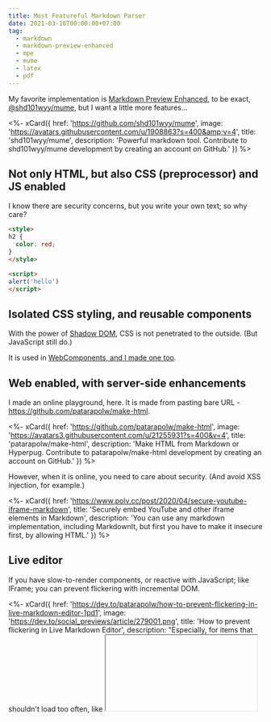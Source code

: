 ```yaml
---
title: Most Featureful Markdown Parser
date: 2021-03-16T00:00:00+07:00
tag:
  - markdown
  - markdown-preview-enhanced
  - mpe
  - mume
  - latex
  - pdf
---
```


My favorite implementation is [Markdown Preview Enhanced](https://github.com/shd101wyy/markdown-preview-enhanced), to be exact, [@shd101wyy/mume](https://github.com/shd101wyy/mume), but I want a little more features...

<%- xCard({
  href: 'https://github.com/shd101wyy/mume',
  image: 'https://avatars.githubusercontent.com/u/1908863?s=400&amp;v=4',
  title: 'shd101wyy/mume',
  description: 'Powerful markdown tool. Contribute to shd101wyy/mume development by creating an account on GitHub.'
}) %>

<!-- excerpt -->

## Not only HTML, but also CSS (preprocessor) and JS enabled

I know there are security concerns, but you write your own text; so why care?

```html
<style>
h2 {
  color: red;
}
</style>
```

```html
<script>
alert('hello')
</script>
```

## Isolated CSS styling, and reusable components

With the power of [Shadow DOM](https://developer.mozilla.org/en-US/docs/Web/Web_Components/Using_shadow_DOM), CSS is not penetrated to the outside. (But JavaScript still do.)

It is used in [WebComponents, and I made one too](https://github.com/patarapolw/make-html/blob/master/packages/x-card/index.js).

## Web enabled, with server-side enhancements

I made an online playground, here. It is made from pasting bare URL - https://github.com/patarapolw/make-html.

<%- xCard({
  href: 'https://github.com/patarapolw/make-html',
  image: 'https://avatars3.githubusercontent.com/u/21255931?s=400&v=4',
  title: 'patarapolw/make-html',
  description: 'Make HTML from Markdown or Hyperpug. Contribute to patarapolw/make-html development by creating an account on GitHub.'
}) %>

However, when it is online, you need to care about security. (And avoid XSS injection, for example.)

<%- xCard({
  href: 'https://www.polv.cc/post/2020/04/secure-youtube-iframe-markdown',
  title: 'Securely embed YouTube and other iframe elements in Markdown',
  description: 'You can use any markdown implementation, including MarkdownIt, but first you have to make it insecure first, by allowing HTML.'
}) %>

## Live editor

If you have slow-to-render components, or reactive with JavaScript; like IFrame; you can prevent flickering with incremental DOM.

<%- xCard({
  href: 'https://dev.to/patarapolw/how-to-prevent-flickering-in-live-markdown-editor-1pd1',
  image: 'https://dev.to/social_previews/article/279001.png',
  title: 'How to prevent flickering in Live Markdown Editor',
  description: "Especially, for items that shouldn't load too often, like <iframe>.  In short, incremental-dom..."
}) %>

## You can save as PDF

See this post.

<%- xCard({
  href: 'https://www.polv.cc/post/2020/11/markdown-to-pdf-missing-pieces',
  title: 'Markdown to PDF: missing pieces from various approaches, and beyond HTML',
  description: 'et me say this first, the best way to create PDF from markdown is via web technology (Chrome / Puppeteer), because it is the closest to WSYIWYG (What You See Is What You Get), but it is not perfect.'
}) %>
